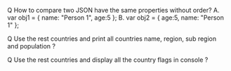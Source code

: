 Q How to compare two JSON have the same properties without order?
A. var obj1 = { name: "Person 1", age:5 };
B. var obj2 = { age:5, name: "Person 1" };

Q Use the  rest countries and print all countries name, region, sub region and population ?

Q Use the rest countries and display all the country flags in console ?


